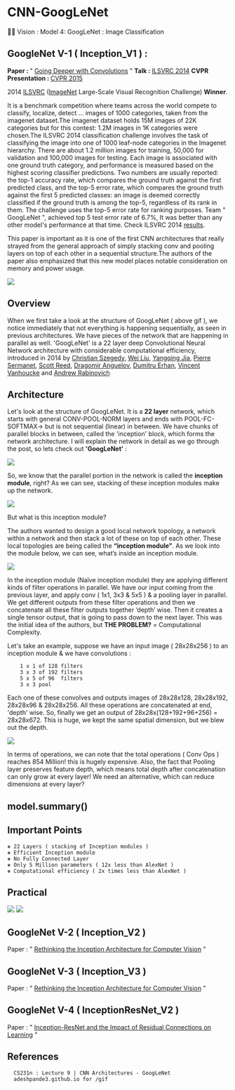 # CNN-GoogLeNet
🕵🏻 Vision : Model 4: GoogLeNet : Image Classification


GoogleNet V-1 ( Inception_V1 ) : 
-
<b>Paper : </b> " [Going Deeper with Convolutions](https://arxiv.org/abs/1409.4842) "  <b>Talk :</b> [ILSVRC 2014](https://youtu.be/ySrj_G5gHWI) <b> CVPR Presentation : </b> [CVPR 2015](https://www.cv-foundation.org/openaccess/content_cvpr_2015/html/Szegedy_Going_Deeper_With_2015_CVPR_paper.html)

2014 [ILSVRC](http://www.image-net.org/challenges/LSVRC/) ([ImageNet](http://www.image-net.org/) Large-Scale Visual Recognition Challenge) <b>Winner</b>.

It is a benchmark competition where teams across the world compete to classify, localize, detect ... images of 1000 categories, taken from the imagenet dataset.The imagenet dataset holds 15M images of 22K categories but for this contest: 1.2M images in 1K categories were chosen.The ILSVRC 2014 classification challenge involves the task of classifying the image into one of 1000 leaf-node categories in the Imagenet hierarchy. There are about 1.2 million images for training, 50,000 for validation and 100,000 images for testing. Each image is associated with one ground truth category, and performance is measured based on the highest scoring classifier predictions. Two numbers are usually reported: the top-1 accuracy rate, which compares the ground truth against the first predicted class, and the top-5 error rate, which compares the ground truth against the first 5 predicted classes: an image is deemed correctly classified if the ground truth is among the top-5, regardless of its rank in them. The challenge uses the top-5 error rate for ranking purposes. Team " GoogLeNet ", achieved top 5 test error rate of 6.7%, It was  better than any other model's performance at that time. Check ILSVRC 2014 [results](http://www.image-net.org/challenges/LSVRC/2014/results).

This paper is important as it is one of the first CNN architectures that really strayed from the general approach of simply stacking conv and pooling layers on top of each other in a sequential structure.The authors of the paper also emphasized that this new model places notable consideration on memory and power usage.

<img src="https://github.com/SKKSaikia/CNN-GoogLeNet/blob/master/img/GoogleNet.gif">

Overview
-
When we first take a look at the structure of GoogLeNet ( above gif ), we notice immediately that not everything is happening sequentially, as seen in previous architectures. We have pieces of the network that are happening in parallel as well. 'GoogLeNet' is a 22 layer deep Convolutional Neural Network architecture with considerable computational efficiency, introduced in 2014 by [Christian Szegedy](https://research.google.com/pubs/ChristianSzegedy.html), [Wei Liu](https://scholar.google.com/citations?user=yFMX138AAAAJ), [Yangqing Jia](https://scholar.google.com/citations?user=mu5Y2rYAAAAJ), [Pierre Sermanet](https://scholar.google.com/citations?user=0nPi5YYAAAAJ), [Scott Reed](https://scholar.google.com/citations?user=jEANvfgAAAAJ&hl=en), [Dragomir Anguelov](http://dblp.uni-trier.de/pers/hd/a/Anguelov:Dragomir), [Dumitru Erhan](https://scholar.google.co.in/citations?user=wfGiqXEAAAAJ&hl=en), [Vincent Vanhoucke](https://research.google.com/pubs/VincentVanhoucke.html) and [Andrew Rabinovich](https://scholar.google.co.in/citations?user=qn1ejaQAAAAJ&hl=en)

Architecture
-

Let's look at the structure of GoogLeNet. It is a <b>22 layer</b> network, which starts with general CONV-POOL-NORM layers and ends with POOL-FC-SOFTMAX-> but is not sequential (linear) in between. We have chunks of parallel blocks in between, called the 'inception' block, which forms the network architecture. I will explain the network in detail as we go through the post, so lets check out <b>'GoogLeNet'</b> :

<img src = "https://github.com/SKKSaikia/CNN-GoogLeNet/blob/master/img/gg.png">

So, we know that the parallel portion in the network is called the <b>inception module</b>, right? As we can see, stacking of these inception modules make up the network.

<img src="https://github.com/SKKSaikia/CNN-GoogLeNet/blob/master/img/gin.jpg">

But what is this inception module?

The authors wanted to design a good local network topology, a network within a network and then stack a lot of these on top of each other. These local topologies are being called the <b>“inception module”</b>. As we look into the module below, we can see, what’s inside an inception module.

<img src="https://github.com/SKKSaikia/CNN-GoogLeNet/blob/master/img/in.jpg">

In the inception module (Naïve inception module) they are applying different kinds of filter operations in parallel. We have our input coming from the previous layer, and apply conv ( 1x1, 3x3 & 5x5 ) & a pooling layer in parallel. We get different outputs from these filter operations and then we concatenate all these filter outputs together ‘depth’ wise. Then it creates a single tensor output, that is going to pass down to the next layer. This was the initial idea of the authors, but <b>THE PROBLEM?</b> = Computational Complexity.

Let's take an example, suppose we have an input image ( 28x28x256 ) to an inception module & we have convolutions :

        1 x 1 of 128 filters
        3 x 3 of 192 filters 
        5 x 5 of 96  filters
        3 x 3 pool
        
Each one of these convolves and outputs images of 28x28x128, 28x28x192, 28x28x96 & 28x28x256. All these operations are concatenated at end, 'depth' wise. So, finally we get an output of 28x28x(128+192+96+256) = 28x28x672. This is huge, we kept the same spatial dimension, but we blew out the depth.

<img src="https://github.com/SKKSaikia/CNN-GoogLeNet/blob/master/img/opinN.jpg">

In terms of operations, we can note that the total operations ( Conv Ops ) reaches 854 Million! this is hugely expensive. Also, the fact that Pooling layer preserves feature depth, which means total depth after concatenation can only grow at every layer! We need an alternative, which can reduce dimensions at every layer?

model.summary()
-

Important Points
-

    ❅ 22 Layers ( stacking of Inception modules )
    ❅ Efficient Inception module
    ❅ No Fully Connected Layer
    ❅ Only 5 Million parameters ( 12x less than AlexNet )
    ❅ Computational efficiency ( 2x times less than AlexNet )
  
Practical
-

<img src="https://github.com/SKKSaikia/CNN-GoogLeNet/blob/master/img/g1.jpg">


<img src="https://github.com/SKKSaikia/CNN-GoogLeNet/blob/master/img/g2.jpg">

GoogleNet V-2 ( Inception_V2 )
-
Paper : " [Rethinking the Inception Architecture for Computer Vision](https://arxiv.org/abs/1512.00567) "

GoogleNet V-3 ( Inception_V3 )
-
Paper : " [Rethinking the Inception Architecture for Computer Vision](https://arxiv.org/abs/1512.00567) "

GoogleNet V-4 ( InceptionResNet_V2 )
-
Paper : " [Inception-ResNet and the Impact of Residual Connections on Learning](https://arxiv.org/abs/1602.07261) "

References
-
    
      CS231n : Lecture 9 | CNN Architectures - GoogLeNet
      adeshpande3.github.io for /gif 
